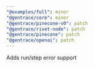 ```yaml
---
"@examples/full": minor
"@gentrace/core": minor
"@gentrace/pinecone-v0": patch
"@gentrace/rivet-node": patch
"@gentrace/pinecone": patch
"@gentrace/openai": patch
---
```


Adds run/step error support
